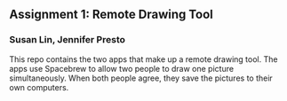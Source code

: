 ## Assignment 1: Remote Drawing Tool
### Susan Lin, Jennifer Presto

This repo contains the two apps that make up a remote drawing tool. The apps use Spacebrew to allow two people to draw one picture simultaneously. When both people agree, they save the pictures to their own computers.
